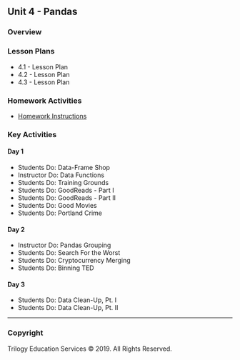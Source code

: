 ## Unit 4 - Pandas

### Overview

### Lesson Plans

* 4.1 - Lesson Plan
* 4.2 - Lesson Plan
* 4.3 - Lesson Plan

### Homework Activities

* [Homework Instructions](../../02-Homework/04-Pandas/Instructions/README.md)

### Key Activities

#### Day 1

* Students Do: Data-Frame Shop
* Instructor Do: Data Functions
* Students Do: Training Grounds
* Students Do: GoodReads - Part I
* Students Do: GoodReads - Part II
* Students Do: Good Movies
* Students Do: Portland Crime

#### Day 2

* Instructor Do: Pandas Grouping
* Students Do: Search For the Worst
* Students Do: Cryptocurrency Merging
* Students Do: Binning TED

#### Day 3

* Students Do: Data Clean-Up, Pt. I
* Students Do: Data Clean-Up, Pt. II

- - -

### Copyright

Trilogy Education Services © 2019. All Rights Reserved.

